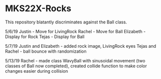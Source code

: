 # MKS22X-Rocks
This repository blatantly discriminates against the Ball class.

5/6/19
Justin - Move for LivingRock
Rachel - Move for Ball
Elizabeth - Display for Rock
Tejas - Display for Ball

5/7/19
Justin and Elizabeth - added rock image, LivingRock eyes
Tejas and Rachel - ball bounce with randomization

5/13/19
Rachel - made class WavyBall with sinusoidal movement (two classes of Ball now completed), created collide function to make color changes easier during collision

